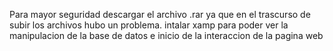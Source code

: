Para mayor seguridad descargar el archivo .rar ya que en el trascurso de subir los archivos hubo un problema.
intalar xamp para poder ver la manipulacion de la base de datos e inicio de la interaccion de la pagina web
